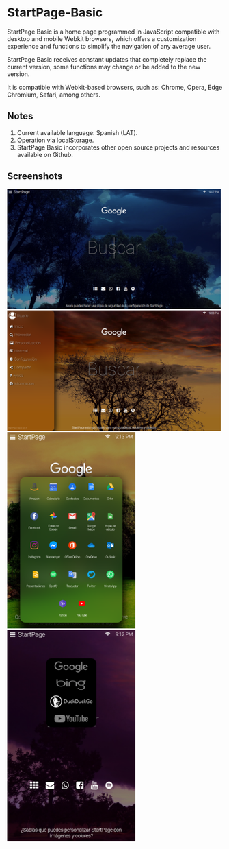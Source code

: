 # StartPage-Basic
StartPage Basic is a home page programmed in JavaScript compatible with desktop and mobile Webkit browsers, which offers a customization experience and functions to simplify the navigation of any average user.

StartPage Basic receives constant updates that completely replace the current version, some functions may change or be added to the new version.

It is compatible with Webkit-based browsers, such as: Chrome, Opera, Edge Chromium, Safari, among others.

## Notes
  1. Current available language: Spanish (LAT).
  2. Operation via localStorage.
  3. StartPage Basic incorporates other open source projects and resources available on Github.
  
## Screenshots
<img src="data/ss/01.png" width="500px">
<img src="data/ss/02.png" width="500px">
<img src="data/ss/03.png" width="300px">
<img src="data/ss/04.png" width="300px">
